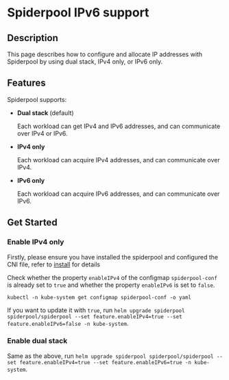 # Spiderpool IPv6 support

## Description

This page describes how to configure and allocate IP addresses with Spiderpool by using dual stack, IPv4 only, or IPv6 only.

## Features

Spiderpool supports:

- **Dual stack** (default)

  Each workload can get IPv4 and IPv6 addresses, and can communicate over IPv4 or IPv6.

- **IPv4 only**

  Each workload can acquire IPv4 addresses, and can communicate over IPv4.

- **IPv6 only**

  Each workload can acquire IPv6 addresses, and can communicate over IPv6.

## Get Started

### Enable IPv4 only

Firstly, please ensure you have installed the spiderpool and configured the CNI file, refer to [install](./install.md) for details

Check whether the property `enableIPv4` of the configmap `spiderpool-conf` is already set to `true` and whether the property `enableIPv6` is set to `false`.

```shell
kubectl -n kube-system get configmap spiderpool-conf -o yaml
```

If you want to update it with `true`, run `helm upgrade spiderpool spiderpool/spiderpool --set feature.enableIPv4=true --set feature.enableIPv6=false -n kube-system`.

### Enable dual stack

Same as the above, run `helm upgrade spiderpool spiderpool/spiderpool --set feature.enableIPv4=true --set feature.enableIPv6=true -n kube-system`.
